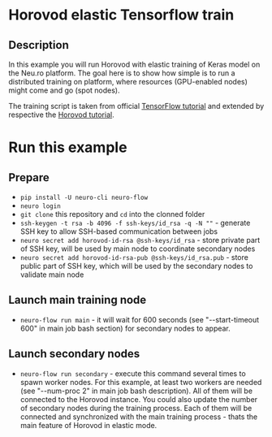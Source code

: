 # Horovod elastic Tensorflow train
## Description
In this example you will run Horovod with elastic training of Keras model on the Neu.ro platform.
The goal here is to show how simple is to run a distributed training on platform, where resources (GPU-enabled nodes) might come and go (spot nodes).

The training script is taken from official [TensorFlow tutorial](https://www.tensorflow.org/tutorials/quickstart/beginner) and extended by respective the [Horovod tutorial](https://horovod.readthedocs.io/en/stable/elastic.html).

# Run this example
## Prepare
- `pip install -U neuro-cli neuro-flow`
- `neuro login`
- `git clone` this repository and `cd` into the clonned folder
- `ssh-keygen -t rsa -b 4096 -f ssh-keys/id_rsa -q -N ""` - generate SSH key to allow SSH-based communication between jobs
- `neuro secret add horovod-id-rsa @ssh-keys/id_rsa` - store private part of SSH key, will be used by main node to coordinate secondary nodes
- `neuro secret add horovod-id-rsa-pub @ssh-keys/id_rsa.pub` - store public part of SSH key, which will be used by the secondary nodes to validate main node

## Launch main training node
- `neuro-flow run main` - it will wait for 600 seconds (see "--start-timeout 600" in main job bash section) for secondary nodes to appear.

## Launch secondary nodes
- `neuro-flow run secondary` - execute this command several times to spawn worker nodes. For this example, at least two workers are needed (see "--num-proc 2" in main job bash description).
All of them will be connected to the Horovod instance.
You could also update the number of secondary nodes during the training process. Each of them will be connected and synchronized with the main training process  - thats the main feature of Horovod in elastic mode.
